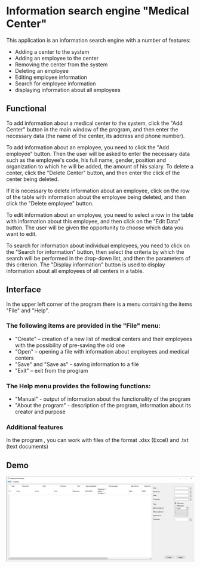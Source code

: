 # Information search engine "Medical Center"
This application is an information search engine with a number of features:
* Adding a center to the system
* Adding an employee to the center
* Removing the center from the system
* Deleting an employee
* Editing employee information
* Search for employee information
* displaying information about all employees

## Functional
To add information about a medical center to the system, click the "Add Center" button in the main window of the program, and then enter the necessary data (the name of the center, its address and phone number).

To add information about an employee, you need to click the "Add employee" button. Then the user will be asked to enter the necessary data such as the employee's code, his full name, gender, position and organization to which he will be added, the amount of his salary.
To delete a center, click the "Delete Center" button, and then enter the click of the center being deleted.

If it is necessary to delete information about an employee, click on the row of the table with information about the employee being deleted, and then click the "Delete employee" button.

To edit information about an employee, you need to select a row in the table with information about this employee, and then click on the "Edit Data" button. The user will be given the opportunity to choose which data you want to edit.

To search for information about individual employees, you need to click on the "Search for information" button, then select the criteria by which the search will be performed in the drop-down list, and then the parameters of this criterion.
The "Display information" button is used to display information about all employees of all centers in a table.

## Interface
In the upper left corner of the program there is a menu containing the items "File" and "Help".
### The following items are provided in the "File" menu:
* "Create" – creation of a new list of medical centers and their employees with the possibility of pre-saving the old one
* "Open" – opening a file with information about employees and medical centers
* "Save" and "Save as" - saving information to a file
* "Exit" – exit from the program

### The Help menu provides the following functions:
* "Manual" - output of information about the functionality of the program
* "About the program" - description of the program, information about its creator and purpose


### Additional features
In the program , you can work with files of the format .xlsx (Excel) and .txt (text documents)

## Demo
![Alt text](https://github.com/SerpentDragon/InformationSearchEngine-Qt/blob/master/Demo/demo.png)